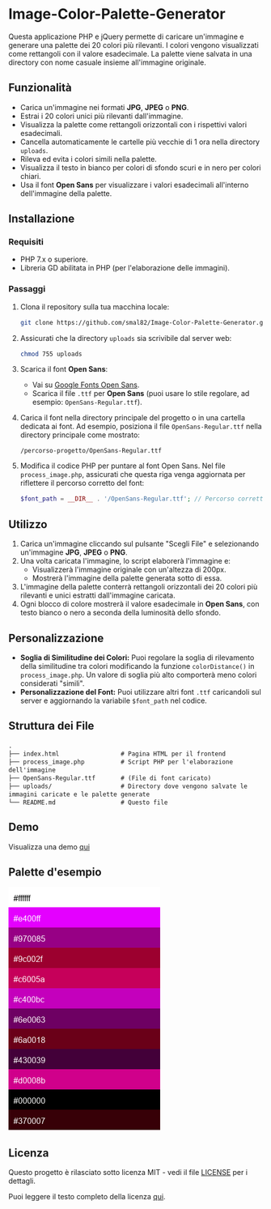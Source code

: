 # Image-Color-Palette-Generator

Questa applicazione PHP e jQuery permette di caricare un'immagine e generare una palette dei 20 colori più rilevanti. I colori vengono visualizzati come rettangoli con il valore esadecimale. La palette viene salvata in una directory con nome casuale insieme all'immagine originale.

## Funzionalità
- Carica un'immagine nei formati **JPG**, **JPEG** o **PNG**.
- Estrai i 20 colori unici più rilevanti dall'immagine.
- Visualizza la palette come rettangoli orizzontali con i rispettivi valori esadecimali.
- Cancella automaticamente le cartelle più vecchie di 1 ora nella directory `uploads`.
- Rileva ed evita i colori simili nella palette.
- Visualizza il testo in bianco per colori di sfondo scuri e in nero per colori chiari.
- Usa il font **Open Sans** per visualizzare i valori esadecimali all'interno dell'immagine della palette.

## Installazione

### Requisiti
- PHP 7.x o superiore.
- Libreria GD abilitata in PHP (per l'elaborazione delle immagini).

### Passaggi

1. Clona il repository sulla tua macchina locale:
   ```bash
   git clone https://github.com/smal82/Image-Color-Palette-Generator.git
   ```

2. Assicurati che la directory `uploads` sia scrivibile dal server web:
   ```bash
   chmod 755 uploads
   ```

3. Scarica il font **Open Sans**:
   - Vai su [Google Fonts Open Sans](https://fonts.google.com/specimen/Open+Sans).
   - Scarica il file `.ttf` per **Open Sans** (puoi usare lo stile regolare, ad esempio: `OpenSans-Regular.ttf`).

4. Carica il font nella directory principale del progetto o in una cartella dedicata ai font. Ad esempio, posiziona il file `OpenSans-Regular.ttf` nella directory principale come mostrato:
   ```
   /percorso-progetto/OpenSans-Regular.ttf
   ```

5. Modifica il codice PHP per puntare al font Open Sans. Nel file `process_image.php`, assicurati che questa riga venga aggiornata per riflettere il percorso corretto del font:
   ```php
   $font_path = __DIR__ . '/OpenSans-Regular.ttf'; // Percorso corretto del file Open Sans
   ```

## Utilizzo

1. Carica un'immagine cliccando sul pulsante "Scegli File" e selezionando un'immagine **JPG**, **JPEG** o **PNG**.
2. Una volta caricata l'immagine, lo script elaborerà l'immagine e:
   - Visualizzerà l'immagine originale con un'altezza di 200px.
   - Mostrerà l'immagine della palette generata sotto di essa.
3. L'immagine della palette conterrà rettangoli orizzontali dei 20 colori più rilevanti e unici estratti dall'immagine caricata.
4. Ogni blocco di colore mostrerà il valore esadecimale in **Open Sans**, con testo bianco o nero a seconda della luminosità dello sfondo.

## Personalizzazione

- **Soglia di Similitudine dei Colori:** Puoi regolare la soglia di rilevamento della similitudine tra colori modificando la funzione `colorDistance()` in `process_image.php`. Un valore di soglia più alto comporterà meno colori considerati "simili".
- **Personalizzazione del Font:** Puoi utilizzare altri font `.ttf` caricandoli sul server e aggiornando la variabile `$font_path` nel codice.

## Struttura dei File

```
.
├── index.html                 # Pagina HTML per il frontend
├── process_image.php          # Script PHP per l'elaborazione dell'immagine
├── OpenSans-Regular.ttf       # (File di font caricato)
├── uploads/                   # Directory dove vengono salvate le immagini caricate e le palette generate
└── README.md                  # Questo file
```

## Demo
Visualizza una demo [qui](https://smalprova.netsons.org/palette/)

## Palette d'esempio

![Palette Image](/palette_image.png)

## Licenza

Questo progetto è rilasciato sotto licenza MIT - vedi il file [LICENSE](LICENSE) per i dettagli.

Puoi leggere il testo completo della licenza [qui](https://opensource.org/licenses/MIT).
